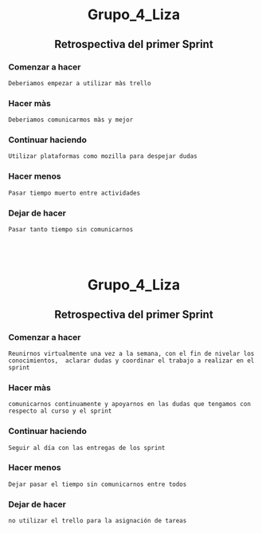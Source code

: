 # <h1 align="center"> Grupo_4_Liza </h1>

## <h2 align="center"> Retrospectiva del primer Sprint </h2>

### Comenzar a hacer
    Deberiamos empezar a utilizar màs trello
### Hacer màs
    Deberiamos comunicarmos màs y mejor
### Continuar haciendo
    Utilizar plataformas como mozilla para despejar dudas
### Hacer menos
    Pasar tiempo muerto entre actividades
### Dejar de hacer
    Pasar tanto tiempo sin comunicarnos

<br>
<br>


# <h1 align="center"> Grupo_4_Liza </h1>

## <h2 align="center"> Retrospectiva del primer Sprint </h2>

### Comenzar a hacer
    Reunirnos virtualmente una vez a la semana, con el fin de nivelar los conocimientos,  aclarar dudas y coordinar el trabajo a realizar en el sprint
### Hacer màs
    comunicarnos continuamente y apoyarnos en las dudas que tengamos con respecto al curso y el sprint  
### Continuar haciendo
    Seguir al día con las entregas de los sprint
### Hacer menos
    Dejar pasar el tiempo sin comunicarnos entre todos 
### Dejar de hacer
    no utilizar el trello para la asignación de tareas
